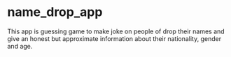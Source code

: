 # name_drop_app
This app is guessing game to make joke on people of drop their names and give an honest but approximate information about their nationality, gender and age.
